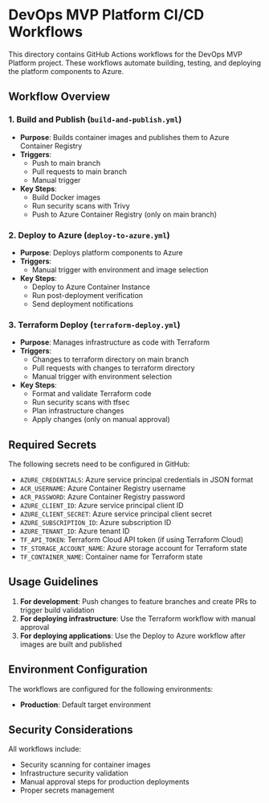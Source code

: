 # DevOps MVP Platform CI/CD Workflows

This directory contains GitHub Actions workflows for the DevOps MVP Platform project. These workflows automate building, testing, and deploying the platform components to Azure.

## Workflow Overview

### 1. Build and Publish (`build-and-publish.yml`)
- **Purpose**: Builds container images and publishes them to Azure Container Registry
- **Triggers**: 
  - Push to main branch
  - Pull requests to main branch
  - Manual trigger
- **Key Steps**:
  - Build Docker images
  - Run security scans with Trivy
  - Push to Azure Container Registry (only on main branch)

### 2. Deploy to Azure (`deploy-to-azure.yml`)
- **Purpose**: Deploys platform components to Azure
- **Triggers**:
  - Manual trigger with environment and image selection
- **Key Steps**:
  - Deploy to Azure Container Instance
  - Run post-deployment verification
  - Send deployment notifications

### 3. Terraform Deploy (`terraform-deploy.yml`)
- **Purpose**: Manages infrastructure as code with Terraform
- **Triggers**:
  - Changes to terraform directory on main branch
  - Pull requests with changes to terraform directory
  - Manual trigger with environment selection
- **Key Steps**:
  - Format and validate Terraform code
  - Run security scans with tfsec
  - Plan infrastructure changes
  - Apply changes (only on manual approval)

## Required Secrets

The following secrets need to be configured in GitHub:

- `AZURE_CREDENTIALS`: Azure service principal credentials in JSON format
- `ACR_USERNAME`: Azure Container Registry username
- `ACR_PASSWORD`: Azure Container Registry password
- `AZURE_CLIENT_ID`: Azure service principal client ID
- `AZURE_CLIENT_SECRET`: Azure service principal client secret
- `AZURE_SUBSCRIPTION_ID`: Azure subscription ID
- `AZURE_TENANT_ID`: Azure tenant ID
- `TF_API_TOKEN`: Terraform Cloud API token (if using Terraform Cloud)
- `TF_STORAGE_ACCOUNT_NAME`: Azure storage account for Terraform state
- `TF_CONTAINER_NAME`: Container name for Terraform state

## Usage Guidelines

1. **For development**: Push changes to feature branches and create PRs to trigger build validation
2. **For deploying infrastructure**: Use the Terraform workflow with manual approval
3. **For deploying applications**: Use the Deploy to Azure workflow after images are built and published

## Environment Configuration

The workflows are configured for the following environments:
- **Production**: Default target environment

## Security Considerations

All workflows include:
- Security scanning for container images
- Infrastructure security validation
- Manual approval steps for production deployments
- Proper secrets management 